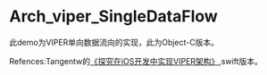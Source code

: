 # Arch_viper_SingleDataFlow

此demo为VIPER单向数据流向的实现，此为Object-C版本。

Refences:Tangentw的[《探究在iOS开发中实现VIPER架构》](http://www.jianshu.com/p/a901de9c7eaf),swift版本。

